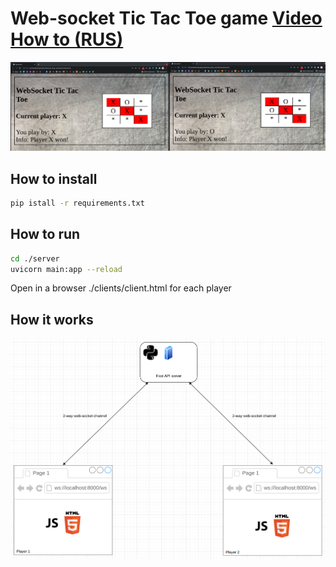 # Web-socket Tic Tac Toe game [Video How to (RUS)](https://youtu.be/mlDanE_-0mY)
![This is an image](./thegame.png)
## How to install

```bash
pip istall -r requirements.txt
```

## How to run

```bash
cd ./server
uvicorn main:app --reload
```
Open in a browser ./clients/client.html for each player
## How it works
![This is an image](./how-it-works.png)
